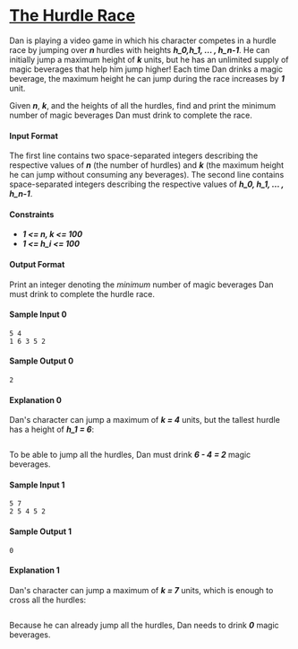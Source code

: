# [The Hurdle Race](https://www.hackerrank.com/challenges/the-hurdle-race)

Dan is playing a video game in which his character competes in a hurdle race by jumping over __*n*__ hurdles with heights __*h_0,h_1, ... , h_n-1*__. He can initially jump a maximum height of __*k*__ units, but he has an unlimited supply of magic beverages that help him jump higher! Each time Dan drinks a magic beverage, the maximum height he can jump during the race increases by __*1*__ unit.

Given __*n*__, __*k*__, and the heights of all the hurdles, find and print the minimum number of magic beverages Dan must drink to complete the race.

#### Input Format
The first line contains two space-separated integers describing the respective values of __*n*__ (the number of hurdles) and __*k*__ (the maximum height he can jump without consuming any beverages).
The second line contains  space-separated integers describing the respective values of __*h_0, h_1, ... , h_n-1*__.

#### Constraints
* __*1 <= n, k <= 100*__
* __*1 <= h_i <= 100*__

#### Output Format
Print an integer denoting the *minimum* number of magic beverages Dan must drink to complete the hurdle race.

#### Sample Input 0
```
5 4
1 6 3 5 2
```

#### Sample Output 0
```
2
```

#### Explanation 0
Dan's character can jump a maximum of __*k = 4*__ units, but the tallest hurdle has a height of __*h_1 = 6*__:

<p align="center">
    <img src="" alt="">
</p>

To be able to jump all the hurdles, Dan must drink __*6 - 4 = 2*__ magic beverages.

#### Sample Input 1
```
5 7
2 5 4 5 2
```

#### Sample Output 1
```
0
```

#### Explanation 1
Dan's character can jump a maximum of __*k = 7*__ units, which is enough to cross all the hurdles:

<p align="center">
    <img src="" alt="">
</p>

Because he can already jump all the hurdles, Dan needs to drink __*0*__ magic beverages.
